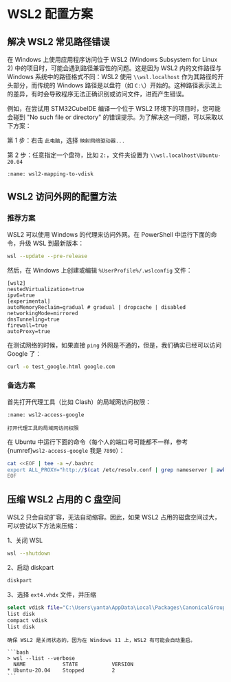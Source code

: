 # WSL2 配置方案

## 解决 WSL2 常见路径错误

在 Windows 上使用应用程序访问位于 WSL2 (Windows Subsystem for Linux 2) 中的项目时，可能会遇到路径兼容性的问题。这是因为 WSL2 内的文件路径与 Windows 系统中的路径格式不同：WSL2 使用 `\\wsl.localhost` 作为其路径的开头部分，而传统的 Windows 路径是以盘符（如 `C:\`）开始的。这种路径表示法上的差异，有时会导致程序无法正确识别或访问文件，进而产生错误。

例如，在尝试用 STM32CubeIDE 编译一个位于 WSL2 环境下的项目时，您可能会碰到 "No such file or directory" 的错误提示。为了解决这一问题，可以采取以下方案：

第 1 步：右击 `此电脑`，选择 `映射网络驱动器...`

第 2 步：任意指定一个盘符，比如 `Z:`，文件夹设置为 `\\wsl.localhost\Ubuntu-20.04`

```{figure} ../_static/images/wsl2-mapping-to-vdisk.png
:name: wsl2-mapping-to-vdisk
```

## WSL2 访问外网的配置方法

### 推荐方案

WSL2 可以使用 Windows 的代理来访问外网。在 PowerShell 中运行下面的命令，升级 WSL 到最新版本：

```bash
wsl --update --pre-release
```

然后，在 Windows 上创建或编辑 `%UserProfile%/.wslconfig` 文件：

```
[wsl2]
nestedVirtualization=true
ipv6=true
[experimental]
autoMemoryReclaim=gradual # gradual | dropcache | disabled
networkingMode=mirrored
dnsTunneling=true
firewall=true
autoProxy=true
```

在测试网络的时候，如果直接 `ping` 外网是不通的，但是，我们确实已经可以访问 Google 了：

```bash
curl -o test_google.html google.com
```

### 备选方案

首先打开代理工具（比如 Clash）的局域网访问权限：

```{figure} ../_static/images/wsl2-access-google.png
:name: wsl2-access-google

打开代理工具的局域网访问权限
```

在 Ubuntu 中运行下面的命令（每个人的端口号可能都不一样，参考 {numref}`wsl2-access-google` 我是 `7890`）：

```bash
cat <<EOF | tee -a ~/.bashrc
export ALL_PROXY="http://$(cat /etc/resolv.conf | grep nameserver | awk '{print $2}'):7890"
EOF
```

## 压缩 WSL2 占用的 C 盘空间

WSL2 只会自动扩容，无法自动缩容。因此，如果 WSL2 占用的磁盘空间过大，可以尝试以下方法来压缩：

1、关闭 WSL

```bash
wsl --shutdown
```

2、启动 diskpart

```bash
diskpart
```

3、选择 `ext4.vhdx` 文件，并压缩

```bash
select vdisk file="C:\Users\yanta\AppData\Local\Packages\CanonicalGroupLimited.Ubuntu20.04LTS_79rhkp1fndgsc\LocalState\ext4.vhdx"
list disk
compact vdisk
list disk
```

````{note}
确保 WSL2 是关闭状态的，因为在 Windows 11 上，WSL2 有可能会自动重启。

```bash
> wsl --list --verbose
  NAME            STATE           VERSION
* Ubuntu-20.04    Stopped         2
```
````
